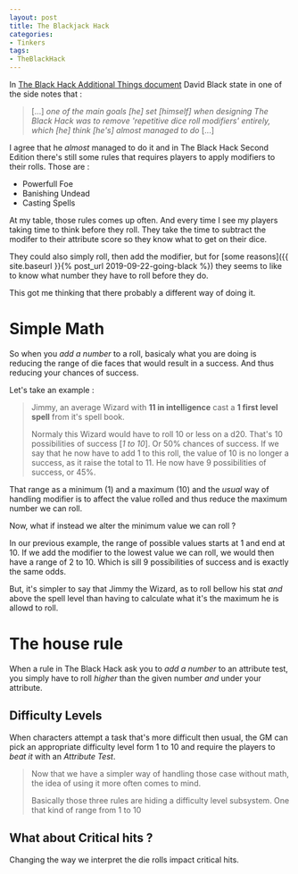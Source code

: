 ```yaml
---
layout: post
title: The Blackjack Hack
categories: 
- Tinkers
tags: 
- TheBlackHack
---
```


In [The Black Hack Additional Things document](http://dngnsndrgns.blogspot.com/2016/05/additional-things.html)  David Black state in one of the side notes that :

> [...] _one of the main goals [he] set [himself] when designing The Black Hack was to remove 'repetitive dice roll modifiers' entirely, which [he] think [he's] almost managed to do_ [...]

I agree that he _almost_ managed to do it and in The Black Hack Second Edition there's still some rules that requires players to apply modifiers to their rolls. Those are : 
 * Powerfull Foe
 * Banishing Undead
 * Casting Spells

At my table, those rules comes up often. And  every time I see my players taking time to think before they roll. They take the time to subtract the modifer to their attribute score so they know what to get on their dice.
 
They could also simply roll, then add the modifier, but for [some reasons]({{ site.baseurl }}{% post_url
2019-09-22-going-black %}) they seems to like to know what number they have to roll before they do.  

This got me thinking that there probably a different way of doing it. 

# Simple Math

So when you _add a number_ to a roll, basicaly what you are doing is reducing the range of die faces that would result in a success. And thus reducing your chances of success.

Let's take an example :

> Jimmy, an average Wizard with **11 in intelligence** cast a **1 first level spell** from it's spell book.
> 
> Normaly this Wizard would have to roll  10 or less on a d20. That's 10 possibilities of success  [_1 to 10_]. Or 50% chances of success. 
> If we say that he now have to add 1 to this roll, the value of 10 is no longer a success, as it raise the total to 11. He now have 9 possibilities of success, or 45%.

That range as a minimum (1) and a maximum (10) and the _usual_ way of handling modifier is to affect the value rolled and thus reduce the maximum number we can roll. 

Now, what if instead we alter the minimum value we can roll ? 

In our previous example, the range of possible values starts at 1 and end at 10. If we add the modifier to the lowest value we can roll, we would then have a range of 2 to 10. Which is sill 9 possibilities of success and is exactly the same odds. 

But, it's simpler to say that Jimmy the Wizard, as to roll bellow his stat *and* above the spell level than having to calculate what it's the maximum he is allowd to roll.

# The house rule

When a rule in The Black Hack ask you to _add a number_ to an attribute test, you simply have to roll _higher_ than the given number _and_ under your attribute.

## Difficulty Levels

When characters attempt a task that's more difficult then usual, the GM can pick an appropriate difficulty level form  1 to 10 and require the players to _beat it_ with an _Attribute Test_.

> Now that we have a simpler way of handling those case without math, the idea of using it more often comes to mind.
> 
> Basically those three rules are hiding a difficulty level subsystem. One that kind of range from 1 to 10

## What about Critical hits ?
Changing the way we interpret the die rolls impact critical hits. 


<!--stackedit_data:
eyJoaXN0b3J5IjpbMTM1ODEwMDAzLC0xOTk1NjQzNjIzLDE5MD
A3NTIzMzgsLTU3OTE0NDUyNiwxNzE1Mzk2OTgyLC01MDQzMzAz
OTksLTExMzk4NTU5ODcsLTM5NzY1MjU5NSwxMjQ0ODI4OTgxLC
0xOTMwMDk4NTgxLDE5NDIyMzk5MzcsLTYwMjgwOTA1NiwxMzU4
ODEwMzM5LC0xMTQwMzQxNDE0LC0xNDg0NDI1OTg2LC02NzM1MT
kxODAsLTQzMjU1OTg1NCw2NzQ5NDY1ODMsLTE4MDY4NDE5OTUs
MTIwNjQ4MDc3M119
-->